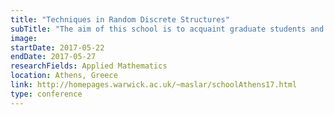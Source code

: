 ```yaml
---
title: "Techniques in Random Discrete Structures"
subTitle: "The aim of this school is to acquaint graduate students and researchers with some of the most exciting phenomena and techniques around random discrete structures."
image:
startDate: 2017-05-22
endDate: 2017-05-27
researchFields: Applied Mathematics
location: Athens, Greece
link: http://homepages.warwick.ac.uk/~maslar/schoolAthens17.html
type: conference
---
```

